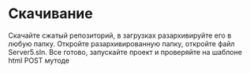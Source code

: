# Скачивание
Скачайте сжатый репозиторий, в загрузках разархивируйте его в любую папку. Откройте разархивированную папку, откройте файл Server5.sln. Все готово, запускайте проект и проверяйте на шаблоне html POST мутоде
